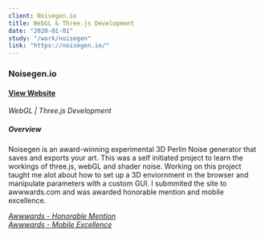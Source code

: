 ```yaml
---
client: Noisegen.io
title: WebGL & Three.js Development
date: "2020-01-01"
study: "/work/noisegen"
link: "https://noisegen.io/"
---
```


### Noisegen.io

#### [View Website](https://noisegen.io/)

_WebGL | Three.js Development_

##### Overview

Noisegen is an award-winning experimental 3D Perlin Noise generator that saves and exports your art. This was a self initiated project to learn the workings of three.js, webGL and shader noise. Working on this project taught me alot about how to set up a 3D enviornment in the browser and manipulate parameters with a custom GUI. I submmited the site to awwwards.com and was awarded honorable mention and mobile excellence.

_[Awwwards - Honorable Mention](https://www.awwwards.com/sites/noisegen-io)_\
_[Awwwards - Mobile Excellence](https://www.awwwards.com/sites/noisegen-io)_
